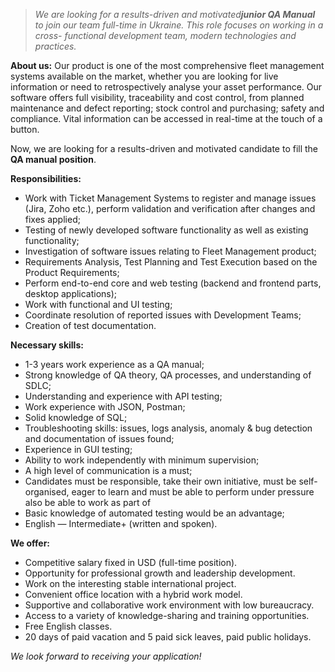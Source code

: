 > _We are looking for a results-driven and motivated**junior QA Manual** to
> join our team full-time in Ukraine. This role focuses on working in a cross-
> functional development team, modern technologies and practices._

**About us:** Our product is one of the most comprehensive fleet management
systems available on the market, whether you are looking for live information
or need to retrospectively analyse your asset performance. Our software offers
full visibility, traceability and cost control, from planned maintenance and
defect reporting; stock control and purchasing; safety and compliance. Vital
information can be accessed in real-time at the touch of a button.

Now, we are looking for a results-driven and motivated candidate to fill the
**QA manual position**.

**Responsibilities:**

  * Work with Ticket Management Systems to register and manage issues (Jira, Zoho etc.), perform validation and verification after changes and fixes applied;
  * Testing of newly developed software functionality as well as existing functionality;
  * Investigation of software issues relating to Fleet Management product;
  * Requirements Analysis, Test Planning and Test Execution based on the Product Requirements;
  * Perform end-to-end core and web testing (backend and frontend parts, desktop applications);
  * Work with functional and UI testing;
  * Coordinate resolution of reported issues with Development Teams;
  * Creation of test documentation.

**Necessary skills:**

  * 1-3 years work experience as a QA manual;
  * Strong knowledge of QA theory, QA processes, and understanding of SDLC;
  * Understanding and experience with API testing;
  * Work experience with JSON, Postman;
  * Solid knowledge of SQL;
  * Troubleshooting skills: issues, logs analysis, anomaly & bug detection and documentation of issues found;
  * Experience in GUI testing;
  * Ability to work independently with minimum supervision;
  * A high level of communication is a must;
  * Candidates must be responsible, take their own initiative, must be self-organised, eager to learn and must be able to perform under pressure also be able to work as part of
  * Basic knowledge of automated testing would be an advantage;
  * English — Intermediate+ (written and spoken).

**We offer:**

  * Competitive salary fixed in USD (full-time position).
  * Opportunity for professional growth and leadership development.
  * Work on the interesting stable international project.
  * Convenient office location with a hybrid work model.
  * Supportive and collaborative work environment with low bureaucracy.
  * Access to a variety of knowledge-sharing and training opportunities.
  * Free English classes.
  * 20 days of paid vacation and 5 paid sick leaves, paid public holidays.

_We look forward to receiving your application!_